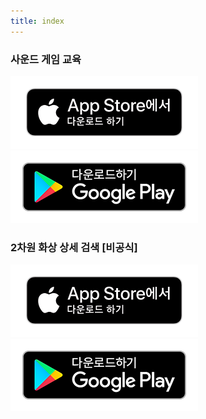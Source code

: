 ```yaml
---
title: index
---
```


### 사운드 게임 교육

[![App store link](img_appstore_banner.ko.png#imgleft)](https://itunes.apple.com/kr/app/id1088874473?mt=8)[![Google Play link](img_google-play-badge.ko.png#imgleft)](https://play.google.com/store/apps/details?id=jp.hyoromo.VideoSwing)
<div class="clear clear_box"></div>

### 2차원 화상 상세 검색 [비공식]

[![App store link](img_appstore_banner.ko.png#imgleft)](https://itunes.apple.com/kr/app/id793248344?mt=8)[![Google Play link](img_google-play-badge.ko.png#imgleft)](https://play.google.com/store/apps/details?id=jp.hyoromo.nijisearch)
<div class="clear clear_box"></div>